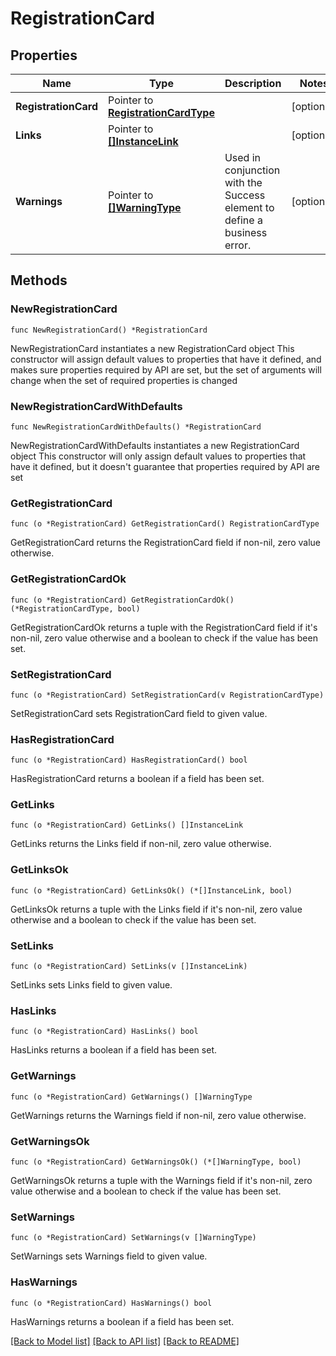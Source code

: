 # RegistrationCard

## Properties

Name | Type | Description | Notes
------------ | ------------- | ------------- | -------------
**RegistrationCard** | Pointer to [**RegistrationCardType**](RegistrationCardType.md) |  | [optional] 
**Links** | Pointer to [**[]InstanceLink**](InstanceLink.md) |  | [optional] 
**Warnings** | Pointer to [**[]WarningType**](WarningType.md) | Used in conjunction with the Success element to define a business error. | [optional] 

## Methods

### NewRegistrationCard

`func NewRegistrationCard() *RegistrationCard`

NewRegistrationCard instantiates a new RegistrationCard object
This constructor will assign default values to properties that have it defined,
and makes sure properties required by API are set, but the set of arguments
will change when the set of required properties is changed

### NewRegistrationCardWithDefaults

`func NewRegistrationCardWithDefaults() *RegistrationCard`

NewRegistrationCardWithDefaults instantiates a new RegistrationCard object
This constructor will only assign default values to properties that have it defined,
but it doesn't guarantee that properties required by API are set

### GetRegistrationCard

`func (o *RegistrationCard) GetRegistrationCard() RegistrationCardType`

GetRegistrationCard returns the RegistrationCard field if non-nil, zero value otherwise.

### GetRegistrationCardOk

`func (o *RegistrationCard) GetRegistrationCardOk() (*RegistrationCardType, bool)`

GetRegistrationCardOk returns a tuple with the RegistrationCard field if it's non-nil, zero value otherwise
and a boolean to check if the value has been set.

### SetRegistrationCard

`func (o *RegistrationCard) SetRegistrationCard(v RegistrationCardType)`

SetRegistrationCard sets RegistrationCard field to given value.

### HasRegistrationCard

`func (o *RegistrationCard) HasRegistrationCard() bool`

HasRegistrationCard returns a boolean if a field has been set.

### GetLinks

`func (o *RegistrationCard) GetLinks() []InstanceLink`

GetLinks returns the Links field if non-nil, zero value otherwise.

### GetLinksOk

`func (o *RegistrationCard) GetLinksOk() (*[]InstanceLink, bool)`

GetLinksOk returns a tuple with the Links field if it's non-nil, zero value otherwise
and a boolean to check if the value has been set.

### SetLinks

`func (o *RegistrationCard) SetLinks(v []InstanceLink)`

SetLinks sets Links field to given value.

### HasLinks

`func (o *RegistrationCard) HasLinks() bool`

HasLinks returns a boolean if a field has been set.

### GetWarnings

`func (o *RegistrationCard) GetWarnings() []WarningType`

GetWarnings returns the Warnings field if non-nil, zero value otherwise.

### GetWarningsOk

`func (o *RegistrationCard) GetWarningsOk() (*[]WarningType, bool)`

GetWarningsOk returns a tuple with the Warnings field if it's non-nil, zero value otherwise
and a boolean to check if the value has been set.

### SetWarnings

`func (o *RegistrationCard) SetWarnings(v []WarningType)`

SetWarnings sets Warnings field to given value.

### HasWarnings

`func (o *RegistrationCard) HasWarnings() bool`

HasWarnings returns a boolean if a field has been set.


[[Back to Model list]](../README.md#documentation-for-models) [[Back to API list]](../README.md#documentation-for-api-endpoints) [[Back to README]](../README.md)


